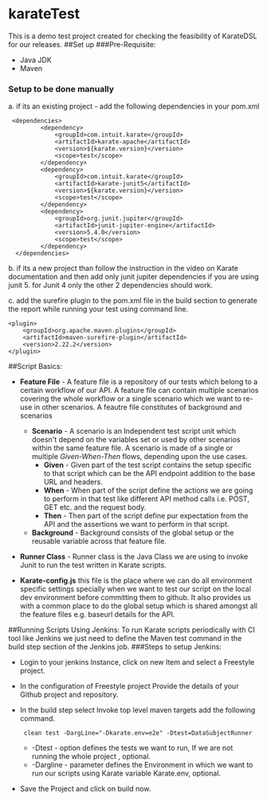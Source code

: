 # karateTest
This is a demo test project created for checking the feasibility of KarateDSL for our releases.
##Set up
###Pre-Requisite:
 * Java JDK 
 * Maven
 
 ### Setup to be done manually
 a. if its an existing project - add the following dependencies in your pom.xml
 
     <dependencies>
             <dependency>
                 <groupId>com.intuit.karate</groupId>
                 <artifactId>karate-apache</artifactId>
                 <version>${karate.version}</version>
                 <scope>test</scope>
             </dependency>            
             <dependency>
                 <groupId>com.intuit.karate</groupId>
                 <artifactId>karate-junit5</artifactId>
                 <version>${karate.version}</version>
                 <scope>test</scope>
             </dependency>
             <dependency>
                 <groupId>org.junit.jupiter</groupId>
                 <artifactId>junit-jupiter-engine</artifactId>
                 <version>5.4.0</version>
                 <scope>test</scope>
             </dependency>      
      </dependencies>  
        
 b. if its a new project than follow the instruction in the video on Karate documentation and then add only junit jupiter dependencies if you are using junit 5.
    for Junit 4 only the other 2 dependencies should work.
    
 c. add the surefire plugin to the pom.xml file in the build section to generate the report while running your test using command line.
 
    <plugin>
        <groupId>org.apache.maven.plugins</groupId>
        <artifactId>maven-surefire-plugin</artifactId>
        <version>2.22.2</version>
    </plugin>
 
    
##Script Basics:
 * **Feature File** - A feature file is a repository of our tests which belong to a certain workflow of our API.
  A feature file can contain multiple scenarios covering the whole workflow or a single scenario which we want to re-use in other scenarios.
  A feautre file constitutes of background and scenarios
    * **Scenario** - A scenario is an Independent test script unit which doesn't depend on the variables set or used by other scenarios within the same feature file.
        A scenario is made of a single or multiple  *Given-When-Then* flows, depending upon the use cases.
      * **Given** - Given part of the test script contains the setup specific to that script which can be the API endpoint addition to the base URL and headers.
      * **When** - When part of the script define the actions we are going to perform in that test like different API method calls i.e. POST, GET etc. and the request body.
      * **Then** - Then part of the script define pur expectation from the API and the assertions we want to perform in that script.
    * **Background** - Background consists of  the global setup or the reusable variable across that feature file.
 
 * **Runner Class** - Runner class is the Java Class we are using to invoke Junit to run the test written in Karate scripts.
 
 * **Karate-config.js** this file is the place where we can do all environment specific settings specially when we want to test our script on the local dev environment before committing them to github.
 It also provides us with a common place to do the global setup which is shared amongst all the feature files e.g. baseurl details for the API.
 
##Running Scripts Using Jenkins:
 To run Karate scripts periodically with CI tool like Jenkins we just need to define the Maven test command in the build step section of the Jenkins job.
###Steps to setup Jenkins:
 * Login to your jenkins Instance, click on new Item and select a Freestyle project.
 * In the configuration of Freestyle project Provide the details of your Github project and repository.
 * In the build step select Invoke top level maven targets add the following command. 
 
        clean test -DargLine="-Dkarate.env=e2e" -Dtest=DataSubjectRunner
 
    * -Dtest - option defines the tests we want to run, If we are not running the whole project , optional.
    * -Dargline - parameter defines the Environment in which we want to run our scripts using Karate variable Karate.env, optional.
 * Save the Project and click on build now.
 
 
